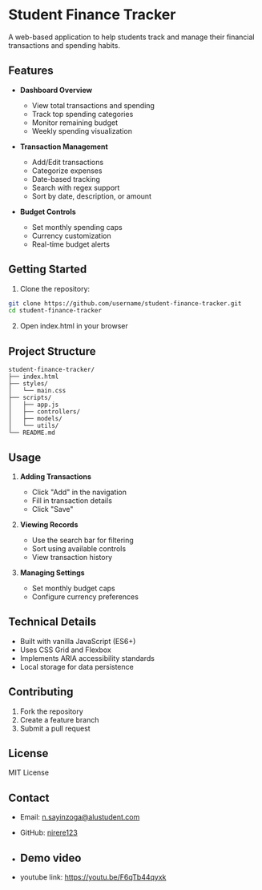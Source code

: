 # Student Finance Tracker

A web-based application to help students track and manage their financial transactions and spending habits.

## Features

- **Dashboard Overview**
  - View total transactions and spending
  - Track top spending categories
  - Monitor remaining budget
  - Weekly spending visualization

- **Transaction Management**
  - Add/Edit transactions
  - Categorize expenses
  - Date-based tracking
  - Search with regex support
  - Sort by date, description, or amount

- **Budget Controls**
  - Set monthly spending caps
  - Currency customization
  - Real-time budget alerts

## Getting Started

1. Clone the repository:
````bash
git clone https://github.com/username/student-finance-tracker.git
cd student-finance-tracker
````

2. Open index.html in your browser

## Project Structure

````
student-finance-tracker/
├── index.html
├── styles/
│   └── main.css
├── scripts/
│   ├── app.js
│   ├── controllers/
│   ├── models/
│   └── utils/
└── README.md
````

## Usage

1. **Adding Transactions**
   - Click "Add" in the navigation
   - Fill in transaction details
   - Click "Save"

2. **Viewing Records**
   - Use the search bar for filtering
   - Sort using available controls
   - View transaction history

3. **Managing Settings**
   - Set monthly budget caps
   - Configure currency preferences

## Technical Details

- Built with vanilla JavaScript (ES6+)
- Uses CSS Grid and Flexbox
- Implements ARIA accessibility standards
- Local storage for data persistence

## Contributing

1. Fork the repository
2. Create a feature branch
3. Submit a pull request

## License

MIT License


## Contact

- Email: n.sayinzoga@alustudent.com
- GitHub: [nirere123](https://github.com/nirere123)
- ## Demo video

- youtube link: https://youtu.be/F6qTb44qyxk
